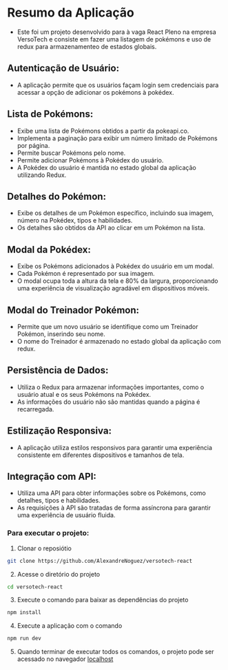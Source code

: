 # Resumo da Aplicação
- Este foi um projeto desenvolvido para à vaga React Pleno na empresa VersoTech e consiste em fazer uma listagem de pokémons e uso de redux para armazenamenteo de estados globais.

## Autenticação de Usuário:
- A aplicação permite que os usuários façam login sem credenciais para acessar a opção de adicionar os pokémons à pokédex.

## Lista de Pokémons:
- Exibe uma lista de Pokémons obtidos a partir da pokeapi.co.
- Implementa a paginação para exibir um número limitado de Pokémons por página.
- Permite buscar Pokémons pelo nome.
- Permite adicionar Pokémons à Pokédex do usuário.
- A Pokédex do usuário é mantida no estado global da aplicação utilizando Redux.

## Detalhes do Pokémon:
- Exibe os detalhes de um Pokémon específico, incluindo sua imagem, número na Pokédex, tipos e habilidades.
- Os detalhes são obtidos da API ao clicar em um Pokémon na lista.

## Modal da Pokédex:
- Exibe os Pokémons adicionados à Pokédex do usuário em um modal.
- Cada Pokémon é representado por sua imagem.
- O modal ocupa toda a altura da tela e 80% da largura, proporcionando uma experiência de visualização agradável em dispositivos móveis.

## Modal do Treinador Pokémon:
- Permite que um novo usuário se identifique como um Treinador Pokémon, inserindo seu nome.
- O nome do Treinador é armazenado no estado global da aplicação com redux.

## Persistência de Dados:
- Utiliza o Redux para armazenar informações importantes, como o usuário atual e os seus Pokémons na Pokédex.
- As informações do usuário não são mantidas quando a página é recarregada.

## Estilização Responsiva:
- A aplicação utiliza estilos responsivos para garantir uma experiência consistente em diferentes dispositivos e tamanhos de tela.

## Integração com API:
- Utiliza uma API para obter informações sobre os Pokémons, como detalhes, tipos e habilidades.
- As requisições à API são tratadas de forma assíncrona para garantir uma experiência de usuário fluida.

### Para executar o projeto:
1. Clonar o reposiótio 
```bash 
git clone https://github.com/AlexandreNoguez/versotech-react
```

2. Acesse o diretório do projeto 
```bash
cd versotech-react
```

3. Execute o comando para baixar as dependências do projeto
```bash 
npm install
```

4. Execute a aplicação com o comando 
```bash 
npm run dev
```
5. Quando terminar de executar todos os comandos, o projeto pode ser acessado no navegador <a href="http://localhost:5173">localhost</a>
